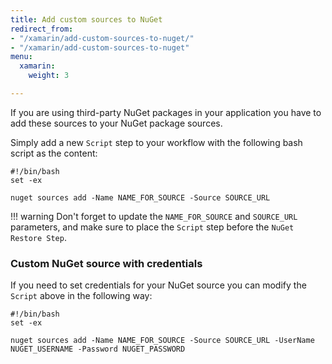 ```yaml
---
title: Add custom sources to NuGet
redirect_from:
- "/xamarin/add-custom-sources-to-nuget/"
- "/xamarin/add-custom-sources-to-nuget"
menu:
  xamarin:
    weight: 3

---
```

If you are using third-party NuGet packages in your application
you have to add these sources to your NuGet package sources.

Simply add a new `Script` step to your workflow with the following bash script as the content:

```
#!/bin/bash
set -ex

nuget sources add -Name NAME_FOR_SOURCE -Source SOURCE_URL
```

!!! warning
    Don't forget to update the `NAME_FOR_SOURCE` and `SOURCE_URL` parameters,
    and make sure to place the `Script` step before the `NuGet Restore Step`.


### Custom NuGet source with credentials

If you need to set credentials for your NuGet source you can modify the `Script` above in the following way:

```
#!/bin/bash
set -ex

nuget sources add -Name NAME_FOR_SOURCE -Source SOURCE_URL -UserName NUGET_USERNAME -Password NUGET_PASSWORD
```